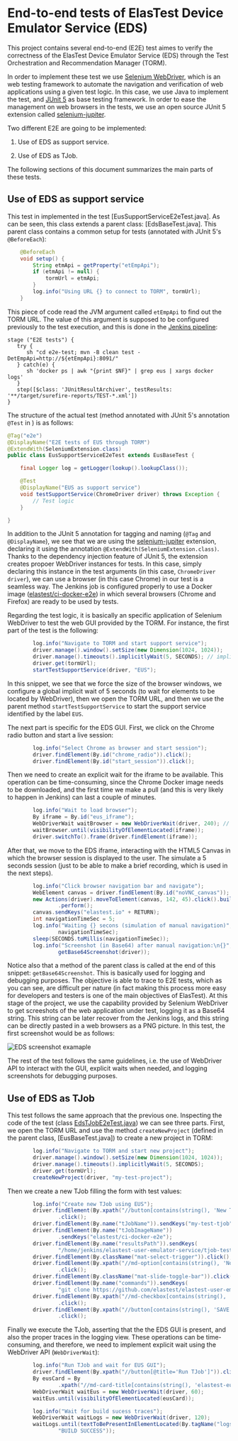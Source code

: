 # End-to-end tests of ElasTest Device Emulator Service (EDS)

This project contains several end-to-end (E2E) test aimes to verify the correctness of the ElasTest Device Emulator Service (EDS) through the Test Orchestration and Recommendation Manager (TORM).

In order to implement these test we use [Selenium WebDriver], which is an web testing framework to automate the navigation and verification of web applications using a given test logic. In this case, we use Java to implement the test, and [JUnit 5] as base testing framework. In order to ease the management on web browsers in the tests, we use an open source JUnit 5 extension called [selenium-jupiter].

Two different E2E are going to be implemented:

1. Use of EDS as support service.

2. Use of EDS as TJob.

The following sections of this document summarizes the main parts of these tests.

## Use of EDS as support service

This test in implemented in the test [EusSupportServiceE2eTest.java]. As can be seen, this class extends a parent class: [EdsBaseTest.java]. This parent class contains a common setup for tests (annotated with JUnit 5's `@BeforeEach`):

```java
    @BeforeEach
    void setup() {
        String etmApi = getProperty("etEmpApi");
        if (etmApi != null) {
            tormUrl = etmApi;
        }
        log.info("Using URL {} to connect to TORM", tormUrl);
    }
```

This piece of code read the JVM argument called `etEmpApi` to find out the TORM URL. The value of this argument is supposed to be configured previously to the test execution, and this is done in the [Jenkins pipeline]:

```
stage ("E2E tests") {
   try {
      sh "cd e2e-test; mvn -B clean test -DetEmpApi=http://${etEmpApi}:8091/"
   } catch(e) {
      sh 'docker ps | awk "{print $NF}" | grep eus | xargs docker logs'
   }
   step([$class: 'JUnitResultArchiver', testResults: '**/target/surefire-reports/TEST-*.xml'])
}
```

The structure of the actual test (method annotated with JUnit 5's annotation `@Test` in ) is as follows:


```java
@Tag("e2e")
@DisplayName("E2E tests of EUS through TORM")
@ExtendWith(SeleniumExtension.class)
public class EusSupportServiceE2eTest extends EusBaseTest {

    final Logger log = getLogger(lookup().lookupClass());

    @Test
    @DisplayName("EUS as support service")
    void testSupportService(ChromeDriver driver) throws Exception {
        // Test logic
    }

}
```

In addition to the JUnit 5 annotation for tagging and naming (`@Tag` and `@DisplayName`), we see that we are using the [selenium-jupiter] extension, declaring it using the annotation `@ExtendWith(SeleniumExtension.class)`. Thanks to the dependency injection feature of JUnit 5, the extension creates propoer WebDriver instances for tests. In this case, simply declaring this instance in the test arguments (in this case, `ChromeDriver driver`), we can use a browser (in this case Chrome) in our test is a seamless way. The Jenkins job is configured properly to use a Docker image ([elastest/ci-docker-e2e]) in which several browsers (Chrome and Firefox) are ready to be used by tests.

Regarding the test logic, it is basically an specific application of Selenium WebDriver to test the web GUI provided by the TORM. For instance, the first part of the test is the following:

```java
        log.info("Navigate to TORM and start support service");
        driver.manage().window().setSize(new Dimension(1024, 1024));
        driver.manage().timeouts().implicitlyWait(5, SECONDS); // implicit wait
        driver.get(tormUrl);
        startTestSupportService(driver, "EUS");
```

In this snippet, we see that we force the size of the browser windows, we configure a global implicit wait of 5 seconds (to wait for elements to be located by WebDriver), then we open the TORM URL, and then we use the parent method `startTestSupportService` to start the support service identified by the label `EUS`.

The next part is specific for the EDS GUI. First, we click on the Chrome radio button and start a live session:

```java
        log.info("Select Chrome as browser and start session");
        driver.findElement(By.id("chrome_radio")).click();
        driver.findElement(By.id("start_session")).click();

```

Then we need to create an explicit wait for the iframe to be available. This operation can be time-consuming, since the Chrome Docker image needs to be downloaded, and the first time we make a pull (and this is very likely to happen in Jenkins) can last a couple of minutes.

```java
        log.info("Wait to load browser");
        By iframe = By.id("eus_iframe");
        WebDriverWait waitBrowser = new WebDriverWait(driver, 240); // seconds
        waitBrowser.until(visibilityOfElementLocated(iframe));
        driver.switchTo().frame(driver.findElement(iframe));
```

After that, we move to the EDS iframe, interacting with the HTML5 Canvas in which the browser session is displayed to the user. The simulate a 5 seconds session (just to be able to make a brief recording, which is used in the next steps). 

```java
        log.info("Click browser navigation bar and navigate");
        WebElement canvas = driver.findElement(By.id("noVNC_canvas"));
        new Actions(driver).moveToElement(canvas, 142, 45).click().build()
                .perform();
        canvas.sendKeys("elastest.io" + RETURN);
        int navigationTimeSec = 5;
        log.info("Waiting {} secons (simulation of manual navigation)",
                navigationTimeSec);
        sleep(SECONDS.toMillis(navigationTimeSec));
        log.info("Screenshot (in Base64) after manual navigation:\n{}",
                getBase64Screenshot(driver));

```

Notice also that a method of the parent class is called at the end of this snippet: `getBase64Screenshot`. This is basically used for logging and debugging purposes. The objective is able to trace to E2E tests, which as you can see, are difficult per nature (in fact making this process more easy for developers and testers is one of the main objectives of ElasTest). At this stage of the project, we use the capability provided by Selenium WebDriver to get screeshots of the web application under test, logging it as a Base64 string. This string can be later recover from the Jenkins logs, and this string can be directly pasted in a web browsers as a PNG picture. In this test, the first screenshot would be as follows:   

![EDS screenshot examaple](img/eds-e2e-screenshot.png)

The rest of the test follows the same guidelines, i.e. the use of WebDriver API to interact with the GUI, explicit waits when needed, and logging screenshots for debugging purposes. 

## Use of EDS as TJob

This test follows the same approach that the previous one. Inspecting the code of the test (class [EdsTJobE2eTest.java]) we can see three parts. First, we open the TORM URL and use the method `createNewProject` (defined in the parent class, [EusBaseTest.java]) to create a new project in TORM: 

```java
        log.info("Navigate to TORM and start new project");
        driver.manage().window().setSize(new Dimension(1024, 1024));
        driver.manage().timeouts().implicitlyWait(5, SECONDS);
        driver.get(tormUrl);
        createNewProject(driver, "my-test-project");
```

Then we create a new TJob filling the form with test values:

```java
        log.info("Create new TJob using EUS");
        driver.findElement(By.xpath("//button[contains(string(), 'New TJob')]"))
                .click();
        driver.findElement(By.name("tJobName")).sendKeys("my-test-tjob");
        driver.findElement(By.name("tJobImageName"))
                .sendKeys("elastest/ci-docker-e2e");
        driver.findElement(By.name("resultsPath")).sendKeys(
                "/home/jenkins/elastest-user-emulator-service/tjob-test/target/surefire-reports/TEST-io.elastest.eus.test.e2e.TJobEusTest.xml");
        driver.findElement(By.className("mat-select-trigger")).click();
        driver.findElement(By.xpath("//md-option[contains(string(), 'None')]"))
                .click();
        driver.findElement(By.className("mat-slide-toggle-bar")).click();
        driver.findElement(By.name("commands")).sendKeys(
                "git clone https://github.com/elastest/elastest-user-emulator-service; cd elastest-user-emulator-service/tjob-test; mvn test;");
        driver.findElement(By.xpath("//md-checkbox[contains(string(), 'EUS')]"))
                .click();
        driver.findElement(By.xpath("//button[contains(string(), 'SAVE')]"))
                .click();
```

Finally we execute the TJob, asserting that the the EDS GUI is present, and also the proper traces in the logging view. These operations can be time-consuming, and therefore, we need to implement explicit wait using the WebDriver API (`WebDriverWait`):

```java
        log.info("Run TJob and wait for EUS GUI");
        driver.findElement(By.xpath("//button[@title='Run TJob']")).click();
        By eusCard = By
                .xpath("//md-card-title[contains(string(), 'elastest-eus')]");
        WebDriverWait waitEus = new WebDriverWait(driver, 60);
        waitEus.until(visibilityOfElementLocated(eusCard));

        log.info("Wait for build sucess traces");
        WebDriverWait waitLogs = new WebDriverWait(driver, 120);
        waitLogs.until(textToBePresentInElementLocated(By.tagName("logs-view"),
                "BUILD SUCCESS"));
```

[Selenium WebDriver]: http://www.seleniumhq.org/projects/webdriver/
[JUnit 5]: http://junit.org/junit5/docs/current/user-guide/
[selenium-jupiter]: https://bonigarcia.github.io/selenium-jupiter/
[EdsSupportServiceE2eTest.java]: https://github.com/elastest/elastest-user-emulator-service/blob/master/e2e-test/src/test/java/io/elastest/eds/test/e2e/EdsSupportServiceE2eTest.java
[EdsTJobE2eTest.java]: https://github.com/elastest/elastest-user-emulator-service/blob/master/e2e-test/src/test/java/io/elastest/eds/test/e2e/EdsTJobE2eTest.java
[EdsseTest.java]: https://github.com/elastest/elastest-user-emulator-service/blob/master/e2e-test/src/test/java/io/elastest/eds/test/base/EdsBaseTest.java
[Jenkins pipeline]: https://github.com/elastest/elastest-user-emulator-service/blob/master/e2e-test/Jenkinsfile
[elastest/ci-docker-e2e]: https://hub.docker.com/r/elastest/ci-docker-e2e/
